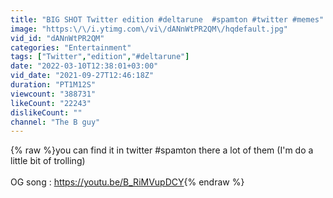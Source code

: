 ```yaml
---
title: "BIG SHOT Twitter edition #deltarune  #spamton #twitter #memes"
image: "https:\/\/i.ytimg.com\/vi\/dANnWtPR2QM\/hqdefault.jpg"
vid_id: "dANnWtPR2QM"
categories: "Entertainment"
tags: ["Twitter","edition","#deltarune"]
date: "2022-03-10T12:38:01+03:00"
vid_date: "2021-09-27T12:46:18Z"
duration: "PT1M12S"
viewcount: "388731"
likeCount: "22243"
dislikeCount: ""
channel: "The B guy"
---
```

{% raw %}you can find it in twitter #spamton there a lot of them (I'm do a little bit of trolling)<br /><br />OG song : <a rel="nofollow" target="blank" href="https://youtu.be/B_RiMVupDCY">https://youtu.be/B_RiMVupDCY</a>{% endraw %}
